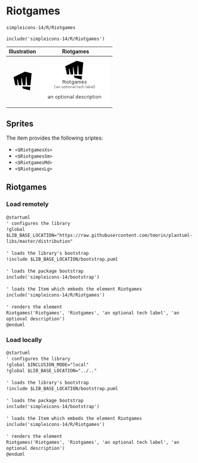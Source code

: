 # Riotgames


```text
simpleicons-14/R/Riotgames
```

```text
include('simpleicons-14/R/Riotgames')
```



| Illustration | Riotgames |
| :---: | :---: |
| ![illustration for Illustration](../../simpleicons-14/R/Riotgames.png) | ![illustration for Riotgames](../../simpleicons-14/R/Riotgames.Local.png) |



## Sprites
The item provides the following sriptes:

- `<$RiotgamesXs>`
- `<$RiotgamesSm>`
- `<$RiotgamesMd>`
- `<$RiotgamesLg>`





## Riotgames

### Load remotely
```plantuml
@startuml
' configures the library
!global $LIB_BASE_LOCATION="https://raw.githubusercontent.com/tmorin/plantuml-libs/master/distribution"

' loads the library's bootstrap
!include $LIB_BASE_LOCATION/bootstrap.puml

' loads the package bootstrap
include('simpleicons-14/bootstrap')

' loads the Item which embeds the element Riotgames
include('simpleicons-14/R/Riotgames')

' renders the element
Riotgames('Riotgames', 'Riotgames', 'an optional tech label', 'an optional description')
@enduml
```

### Load locally
```plantuml
@startuml
' configures the library
!global $INCLUSION_MODE="local"
!global $LIB_BASE_LOCATION="../.."

' loads the library's bootstrap
!include $LIB_BASE_LOCATION/bootstrap.puml

' loads the package bootstrap
include('simpleicons-14/bootstrap')

' loads the Item which embeds the element Riotgames
include('simpleicons-14/R/Riotgames')

' renders the element
Riotgames('Riotgames', 'Riotgames', 'an optional tech label', 'an optional description')
@enduml
```


